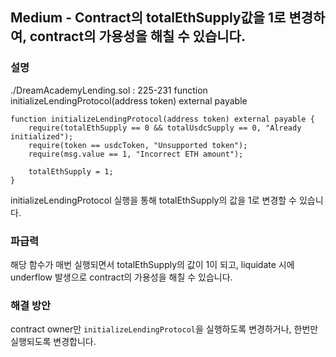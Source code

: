 ## Medium - Contract의 totalEthSupply값을 1로 변경하여, contract의 가용성을 해칠 수 있습니다.


### 설명
./DreamAcademyLending.sol : 225-231
function initializeLendingProtocol(address token) external payable
```solidity
function initializeLendingProtocol(address token) external payable {
    require(totalEthSupply == 0 && totalUsdcSupply == 0, "Already initialized");
    require(token == usdcToken, "Unsupported token");
    require(msg.value == 1, "Incorrect ETH amount");

    totalEthSupply = 1;
}
```
initializeLendingProtocol 실행을 통해 totalEthSupply의 값을 1로 변경할 수 있습니다.


### 파급력
해당 함수가 매번 실행되면서 totalEthSupply의 값이 1이 되고, liquidate 시에 underflow 발생으로 contract의 가용성을 해칠 수 있습니다.


### 해결 방안
contract owner만 `initializeLendingProtocol`을 실행하도록 변경하거나, 한번만 실행되도록 변경합니다.
